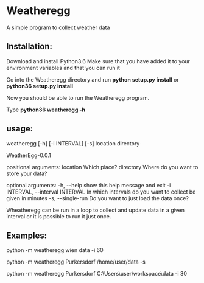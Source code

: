 # Weatheregg
A simple program to collect weather data

## Installation:

Download and install Python3.6
Make sure that you have added it to your environment variables and that you can run it

Go into the Weatheregg directory and run
**python setup.py install** or
**python36 setup.py install**

Now you should be able to run the Weatheregg program.

Type **python36 weatheregg -h**


## usage:
weatheregg [-h] [-i INTERVAL] [-s] location directory

WeatherEgg-0.0.1

positional arguments:
  location              Which place?
  directory             Where do you want to store your data?

optional arguments:
  -h, --help            show this help message and exit
  -i INTERVAL, --interval INTERVAL
                        In which intervals do you want to collect
                        be given in minutes
  -s, --single-run      Do you want to just load the data once?

Wheatheregg can be run in a loop to collect and update data in a given interval or it is possible to run it just once.

## Examples:

python -m weatheregg wien data -i 60

python -m weatheregg Purkersdorf /home/user/data -s

python -m weatheregg Purkersdorf C:\Users\user\workspace\data -i 30

